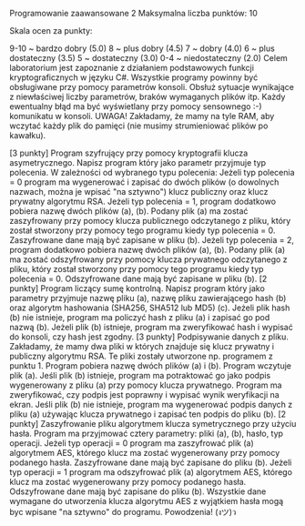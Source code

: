 Programowanie zaawansowane 2
Maksymalna liczba punktów: 10

Skala ocen za punkty:

9-10 ~ bardzo dobry (5.0)
8 ~ plus dobry (4.5)
7 ~ dobry (4.0)
6 ~ plus dostateczny (3.5)
5 ~ dostateczny (3.0)
0-4 ~ niedostateczny (2.0)
Celem laboratorium jest zapoznanie z działaniem podstawowych funkcji kryptograficznych w języku C#. Wszystkie programy powinny być obsługiwane przy pomocy parametrów konsoli. Obsłuż sytuacje wynikające z niewłaściwej liczby parametrów, braków wymaganych plików itp. Każdy ewentualny błąd ma być wyświetlany przy pomocy sensownego :-) komunikatu w konsoli. UWAGA! Zakładamy, że mamy na tyle RAM, aby wczytać każdy plik do pamięci (nie musimy strumieniować plików po kawałku).

[3 punkty] Program szyfrujący przy pomocy kryptografii klucza asymetrycznego. Napisz program który jako parametr przyjmuje typ polecenia. W zależności od wybranego typu polecenia:
Jeżeli typ polecenia = 0 program ma wygenerować i zapisać do dwóch plików (o dowolnych nazwach, można je wpisać "na sztywno") klucz publiczny oraz klucz prywatny algorytmu RSA.
Jeżeli typ polecenia = 1, program dodatkowo pobiera nazwę dwóch plików (a), (b). Podany plik (a) ma zostać zaszyfrowany przy pomocy klucza publicznego odczytanego z pliku, który został stworzony przy pomocy tego programu kiedy typ polecenia = 0. Zaszyfrowane dane mają być zapisane w pliku (b).
Jeżeli typ polecenia = 2, program dodatkowo pobiera nazwę dwóch plików (a), (b). Podany plik (a) ma zostać odszyfrowany przy pomocy klucza prywatnego odczytanego z pliku, który został stworzony przy pomocy tego programu kiedy typ polecenia = 0. Odszyfrowane dane mają być zapisane w pliku (b).
[2 punkty] Program liczący sumę kontrolną. Napisz program który jako parametry przyjmuje nazwę pliku (a), nazwę pliku zawierającego hash (b) oraz algorytm hashowania (SHA256, SHA512 lub MD5) (c). Jeżeli plik hash (b) nie istnieje, program ma policzyć hash z pliku (a) i zapisać go pod nazwą (b). Jeżeli plik (b) istnieje, program ma zweryfikować hash i wypisać do konsoli, czy hash jest zgodny.
[3 punkty] Podpisywanie danych z pliku. Zakładamy, że mamy dwa pliki w których znajduje się klucz prywatny i publiczny algorytmu RSA. Te pliki zostały utworzone np. programem z punktu 1. Program pobiera nazwę dwóch plików (a) i (b). Program wczytuje plik (a). Jeśli plik (b) istnieje, program ma potraktować go jako podpis wygenerowany z pliku (a) przy pomocy klucza prywatnego. Program ma zweryfikować, czy podpis jest poprawny i wypisać wynik weryfikacji na ekran. Jeśli plik (b) nie istnieje, program ma wygenerować podpis danych z pliku (a) używając klucza prywatnego i zapisać ten podpis do pliku (b).
[2 punkty] Zaszyfrowanie pliku algorytmem klucza symetrycznego przy użyciu hasła. Program ma przyjmować cztery parametry: pliki (a), (b), hasło, typ operacji.
Jeżeli typ operacji = 0 program ma zaszyfrować plik (a) algorytmem AES, którego klucz ma zostać wygenerowany przy pomocy podanego hasła. Zaszyfrowane dane mają być zapisane do pliku (b).
Jeżeli typ operacji = 1 program ma odszyfrować plik (a) algorytmem AES, którego klucz ma zostać wygenerowany przy pomocy podanego hasła. Odszyfrowane dane mają być zapisane do pliku (b). Wszystkie dane wymagane do utworzenia klucza algorytmu AES z wyjątkiem hasła mogą byc wpisane "na sztywno" do programu.
Powodzenia! (งツ)ว